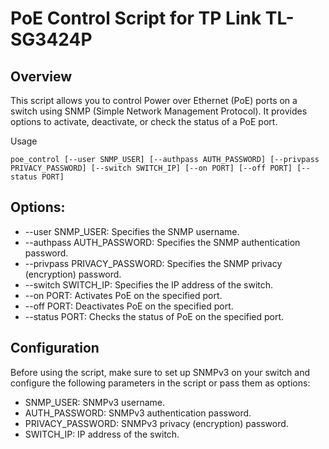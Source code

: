 # PoE Control Script for TP Link  TL-SG3424P 

## Overview
This script allows you to control Power over Ethernet (PoE) ports on a switch using SNMP (Simple Network Management Protocol). It provides options to activate, deactivate, or check the status of a PoE port.

Usage
```console
poe_control [--user SNMP_USER] [--authpass AUTH_PASSWORD] [--privpass PRIVACY_PASSWORD] [--switch SWITCH_IP] [--on PORT] [--off PORT] [--status PORT]
```

## Options:
- --user SNMP_USER: Specifies the SNMP username.
- --authpass AUTH_PASSWORD: Specifies the SNMP authentication password.
- --privpass PRIVACY_PASSWORD: Specifies the SNMP privacy (encryption) password.
- --switch SWITCH_IP: Specifies the IP address of the switch.
- --on PORT: Activates PoE on the specified port.
- --off PORT: Deactivates PoE on the specified port.
- --status PORT: Checks the status of PoE on the specified port.

## Configuration
Before using the script, make sure to set up SNMPv3 on your switch and configure the following parameters in the script or pass them as options:

- SNMP_USER: SNMPv3 username.
- AUTH_PASSWORD: SNMPv3 authentication password.
- PRIVACY_PASSWORD: SNMPv3 privacy (encryption) password.
- SWITCH_IP: IP address of the switch.

